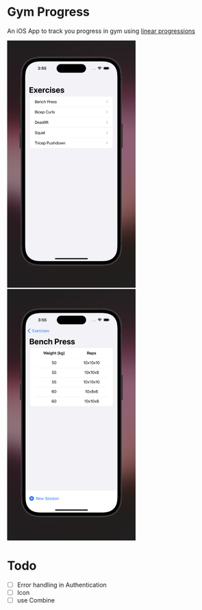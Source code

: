 # Gym Progress
An iOS App to track you progress in gym using [linear progressions](https://rippedbody.com/progression/)

<p float="left" align="bottom">
  <img src="Screenshots/exercises.png" width=300>
  <img src="Screenshots/benchPress.png" width=300>
</p>

# Todo

- [ ] Error handling in Authentication
- [ ] Icon
- [ ] use Combine
